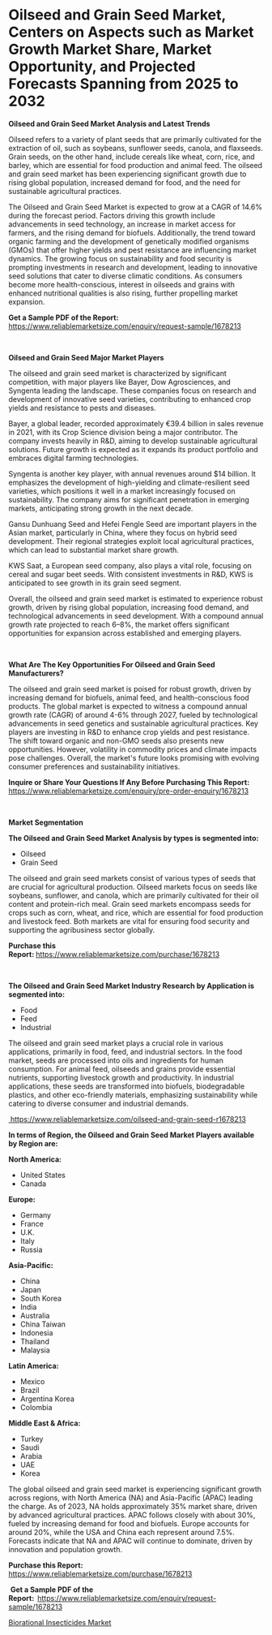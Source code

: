 <p><h1>Oilseed and Grain Seed Market, Centers on Aspects such as Market Growth Market Share, Market Opportunity, and Projected Forecasts Spanning from 2025 to 2032</h1></p><p><strong>Oilseed and Grain Seed Market Analysis and Latest Trends</strong></p>
<p><p>Oilseed refers to a variety of plant seeds that are primarily cultivated for the extraction of oil, such as soybeans, sunflower seeds, canola, and flaxseeds. Grain seeds, on the other hand, include cereals like wheat, corn, rice, and barley, which are essential for food production and animal feed. The oilseed and grain seed market has been experiencing significant growth due to rising global population, increased demand for food, and the need for sustainable agricultural practices.</p><p>The Oilseed and Grain Seed Market is expected to grow at a CAGR of 14.6% during the forecast period. Factors driving this growth include advancements in seed technology, an increase in market access for farmers, and the rising demand for biofuels. Additionally, the trend toward organic farming and the development of genetically modified organisms (GMOs) that offer higher yields and pest resistance are influencing market dynamics. The growing focus on sustainability and food security is prompting investments in research and development, leading to innovative seed solutions that cater to diverse climatic conditions. As consumers become more health-conscious, interest in oilseeds and grains with enhanced nutritional qualities is also rising, further propelling market expansion.</p></p>
<p><strong>Get a Sample PDF of the Report:&nbsp;</strong> <a href="https://www.reliablemarketsize.com/enquiry/request-sample/1678213?utm_campaign=3365&utm_medium=2&utm_source=Github&utm_content=ia&utm_term=30032025&utm_id=oilseed-and-grain-seed">https://www.reliablemarketsize.com/enquiry/request-sample/1678213</a></p>
<p>&nbsp;</p>
<p><strong>Oilseed and Grain Seed Major Market Players</strong></p>
<p><p>The oilseed and grain seed market is characterized by significant competition, with major players like Bayer, Dow Agrosciences, and Syngenta leading the landscape. These companies focus on research and development of innovative seed varieties, contributing to enhanced crop yields and resistance to pests and diseases.</p><p>Bayer, a global leader, recorded approximately €39.4 billion in sales revenue in 2021, with its Crop Science division being a major contributor. The company invests heavily in R&D, aiming to develop sustainable agricultural solutions. Future growth is expected as it expands its product portfolio and embraces digital farming technologies.</p><p>Syngenta is another key player, with annual revenues around $14 billion. It emphasizes the development of high-yielding and climate-resilient seed varieties, which positions it well in a market increasingly focused on sustainability. The company aims for significant penetration in emerging markets, anticipating strong growth in the next decade.</p><p>Gansu Dunhuang Seed and Hefei Fengle Seed are important players in the Asian market, particularly in China, where they focus on hybrid seed development. Their regional strategies exploit local agricultural practices, which can lead to substantial market share growth. </p><p>KWS Saat, a European seed company, also plays a vital role, focusing on cereal and sugar beet seeds. With consistent investments in R&D, KWS is anticipated to see growth in its grain seed segment.</p><p>Overall, the oilseed and grain seed market is estimated to experience robust growth, driven by rising global population, increasing food demand, and technological advancements in seed development. With a compound annual growth rate projected to reach 6–8%, the market offers significant opportunities for expansion across established and emerging players.</p></p>
<p>&nbsp;</p>
<p><strong>What Are The Key Opportunities For Oilseed and Grain Seed Manufacturers?</strong></p>
<p><p>The oilseed and grain seed market is poised for robust growth, driven by increasing demand for biofuels, animal feed, and health-conscious food products. The global market is expected to witness a compound annual growth rate (CAGR) of around 4-6% through 2027, fueled by technological advancements in seed genetics and sustainable agricultural practices. Key players are investing in R&D to enhance crop yields and pest resistance. The shift toward organic and non-GMO seeds also presents new opportunities. However, volatility in commodity prices and climate impacts pose challenges. Overall, the market's future looks promising with evolving consumer preferences and sustainability initiatives.</p></p>
<p><strong>Inquire or Share Your Questions If Any Before Purchasing This Report:</strong> <a href="https://www.reliablemarketsize.com/enquiry/pre-order-enquiry/1678213?utm_campaign=3365&utm_medium=2&utm_source=Github&utm_content=ia&utm_term=30032025&utm_id=oilseed-and-grain-seed">https://www.reliablemarketsize.com/enquiry/pre-order-enquiry/1678213</a></p>
<p>&nbsp;</p>
<p><strong>Market Segmentation</strong></p>
<p><strong>The Oilseed and Grain Seed Market Analysis by types is segmented into:</strong></p>
<p><ul><li>Oilseed</li><li>Grain Seed</li></ul></p>
<p><p>The oilseed and grain seed markets consist of various types of seeds that are crucial for agricultural production. Oilseed markets focus on seeds like soybeans, sunflower, and canola, which are primarily cultivated for their oil content and protein-rich meal. Grain seed markets encompass seeds for crops such as corn, wheat, and rice, which are essential for food production and livestock feed. Both markets are vital for ensuring food security and supporting the agribusiness sector globally.</p></p>
<p><strong>Purchase this Report:&nbsp;</strong><a href="https://www.reliablemarketsize.com/purchase/1678213?utm_campaign=3365&utm_medium=2&utm_source=Github&utm_content=ia&utm_term=30032025&utm_id=oilseed-and-grain-seed">https://www.reliablemarketsize.com/purchase/1678213</a></p>
<p>&nbsp;</p>
<p><strong>The Oilseed and Grain Seed Market Industry Research by Application is segmented into:</strong></p>
<p><ul><li>Food</li><li>Feed</li><li>Industrial</li></ul></p>
<p><p>The oilseed and grain seed market plays a crucial role in various applications, primarily in food, feed, and industrial sectors. In the food market, seeds are processed into oils and ingredients for human consumption. For animal feed, oilseeds and grains provide essential nutrients, supporting livestock growth and productivity. In industrial applications, these seeds are transformed into biofuels, biodegradable plastics, and other eco-friendly materials, emphasizing sustainability while catering to diverse consumer and industrial demands.</p></p>
<p><a href="https://www.reliablemarketsize.com/oilseed-and-grain-seed-r1678213?utm_campaign=3365&utm_medium=2&utm_source=Github&utm_content=ia&utm_term=30032025&utm_id=oilseed-and-grain-seed">&nbsp;https://www.reliablemarketsize.com/oilseed-and-grain-seed-r1678213</a></p>
<p><strong>In terms of Region, the Oilseed and Grain Seed Market Players available by Region are:</strong></p>
<p>
    <p> <strong> North America: </strong>
        <ul>
            <li>United States</li>
            <li>Canada</li>
        </ul>
        </p> 
    <p> <strong> Europe: </strong>
        <ul>
            <li>Germany</li>
            <li>France</li>
            <li>U.K.</li>
            <li>Italy</li>
            <li>Russia</li>
        </ul>
        </p> 
    <p> <strong> Asia-Pacific: </strong>
        <ul>
            <li>China</li>
            <li>Japan</li>
            <li>South Korea</li>
            <li>India</li>
            <li>Australia</li>
            <li>China Taiwan</li>
            <li>Indonesia</li>
            <li>Thailand</li>
            <li>Malaysia</li>
        </ul>
        </p> 
    <p> <strong> Latin America: </strong>
        <ul>
            <li>Mexico</li>
            <li>Brazil</li>
            <li>Argentina Korea</li>
            <li>Colombia</li>
        </ul>
        </p> 
    <p> <strong> Middle East & Africa: </strong>
        <ul>
            <li>Turkey</li>
            <li>Saudi</li>
            <li>Arabia</li>
            <li>UAE</li>
            <li>Korea</li>
        </ul>
    </p>
    </p>
<p><p>The global oilseed and grain seed market is experiencing significant growth across regions, with North America (NA) and Asia-Pacific (APAC) leading the charge. As of 2023, NA holds approximately 35% market share, driven by advanced agricultural practices. APAC follows closely with about 30%, fueled by increasing demand for food and biofuels. Europe accounts for around 20%, while the USA and China each represent around 7.5%. Forecasts indicate that NA and APAC will continue to dominate, driven by innovation and population growth.</p></p>
<p><strong>Purchase this Report: </strong><a href="https://www.reliablemarketsize.com/purchase/1678213?utm_campaign=3365&utm_medium=2&utm_source=Github&utm_content=ia&utm_term=30032025&utm_id=oilseed-and-grain-seed">https://www.reliablemarketsize.com/purchase/1678213</a></p>
<p>&nbsp;<strong>Get a Sample PDF of the Report:&nbsp;&nbsp;</strong><a href="https://www.reliablemarketsize.com/enquiry/request-sample/1678213?utm_campaign=3365&utm_medium=2&utm_source=Github&utm_content=ia&utm_term=30032025&utm_id=oilseed-and-grain-seed">https://www.reliablemarketsize.com/enquiry/request-sample/1678213</a></p>
<p><strong></strong></p>
<p><p><a href="https://github.com/wyettillesr4/Market-Research-Report-List-1/blob/main/biorational-insecticides-market.md?utm_campaign=3365&utm_medium=2&utm_source=Github&utm_content=ia&utm_term=30032025&utm_id=oilseed-and-grain-seed">Biorational Insecticides Market</a></p></p>